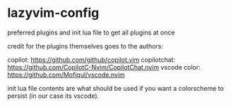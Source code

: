 # lazyvim-config

preferred plugins and init lua file to get all plugins at once

credit for the plugins themselves goes to the authors:

copilot: https://github.com/github/copilot.vim
copilotchat: https://github.com/CopilotC-Nvim/CopilotChat.nvim
vscode color: https://github.com/Mofiqul/vscode.nvim

init lua file contents are what should be used if you want a colorscheme to persist (in our case its vscode).
